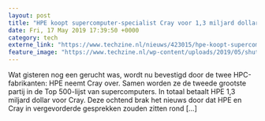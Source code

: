 ```yaml
---
layout: post
title: "HPE koopt supercomputer-specialist Cray voor 1,3 miljard dollar"
date: Fri, 17 May 2019 17:39:50 +0000
category: tech
externe_link: "https://www.techzine.nl/nieuws/423015/hpe-koopt-supercomputer-specialist-cray-voor-13-miljard-dollar.html"
feature_image: "https://www.techzine.nl/wp-content/uploads/2019/05/shutterstock_1360530149.jpg"
---
```


Wat gisteren nog een gerucht was, wordt nu bevestigd door de twee HPC-fabrikanten: HPE neemt Cray over. Samen worden ze de tweede grootste partij in de Top 500-lijst van supercomputers. In totaal betaalt HPE 1,3 miljard dollar voor Cray. Deze ochtend brak het nieuws door dat HPE en Cray in vergevorderde gesprekken zouden zitten rond [&#8230;]
